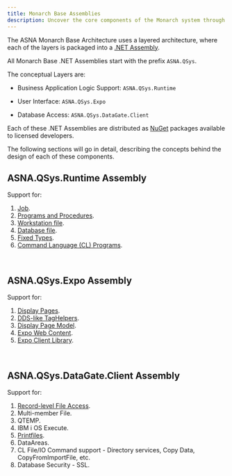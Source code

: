 ```yaml
---
title: Monarch Base Assemblies
description: Uncover the core components of the Monarch system through an exploration of its Base Assemblies. This guide details the essential modules, their roles, and how they interconnect to form the backbone of the Monarch framework.
---
```


The ASNA Monarch Base Architecture uses a layered architecture, where each of the layers is packaged into a [.NET Assembly](https://docs.microsoft.com/en-us/dotnet/standard/assembly/).

All Monarch Base .NET Assemblies start with the prefix `ASNA.QSys`. 

The conceptual Layers are:

- Business Application Logic Support: `ASNA.QSys.Runtime`

- User Interface: `ASNA.QSys.Expo`

- Database Access: `ASNA.QSys.DataGate.Client`

Each of these .NET Assemblies are distributed as [NuGet](https://docs.microsoft.com/en-us/nuget/what-is-nuget) packages available to licensed developers.

The following sections will go in detail, describing the concepts behind the design of each of these components.

## ASNA.QSys.Runtime Assembly
Support for:
1. [Job](/concepts/architecture/qsys-job.html).
2. [Programs and Procedures](/concepts/program-structure/qsys-program.html).
3. [Workstation file](/concepts/program-structure/qsys-workstationfile.html).
4. [Database file](/concepts/program-structure/qsys-databasefile.html).
5. [Fixed Types](/concepts/program-structure/qsys-fixedtypes.html).
6. [Command Language (CL) Programs](/concepts/program-structure/qsys-cl-program.html).

<br>

## ASNA.QSys.Expo Assembly
Support for:
1. [Display Pages](/concepts/user-interface/qsys-expo-display-pages.html).
2. [DDS-like TagHelpers](/concepts/user-interface/qsys-expo-dds-elements.html).
3. [Display Page Model](/concepts/user-interface/qsys-expo-display-page-model.html).
4. [Expo Web Content](/concepts/user-interface/qsys-expo-web-content.html).
5. [Expo Client Library](/concepts/user-interface/qsys-expo-client-library.html).


<br>

## ASNA.QSys.DataGate.Client Assembly
Support for:

1. [Record-level File Access](/concepts/program-structure/qsys-databasefile.html).
2. Multi-member File.
3. QTEMP.
4. IBM i OS Execute.
5. [Printfiles](/concepts/printing/printing-introduction.html).
6. DataAreas.
7. CL File/IO Command support - Directory services, Copy Data, CopyFromImportFile, etc.
8. Database Security - SSL.

